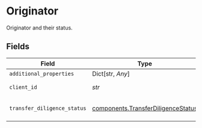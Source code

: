 # Originator

Originator and their status.


## Fields

| Field                                                                                | Type                                                                                 | Required                                                                             | Description                                                                          |
| ------------------------------------------------------------------------------------ | ------------------------------------------------------------------------------------ | ------------------------------------------------------------------------------------ | ------------------------------------------------------------------------------------ |
| `additional_properties`                                                              | Dict[str, *Any*]                                                                     | :heavy_minus_sign:                                                                   | N/A                                                                                  |
| `client_id`                                                                          | *str*                                                                                | :heavy_check_mark:                                                                   | Originator’s client ID.                                                              |
| `transfer_diligence_status`                                                          | [components.TransferDiligenceStatus](../../models/shared/transferdiligencestatus.md) | :heavy_check_mark:                                                                   | Originator’s diligence status.                                                       |